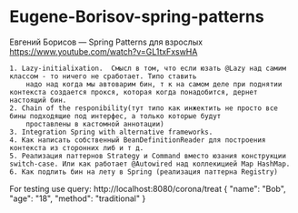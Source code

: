 # Eugene-Borisov-spring-patterns
Евгений Борисов — Spring Patterns для взрослых https://www.youtube.com/watch?v=GL1txFxswHA

 	1. Lazy-initialixation.  Смысл в том, что если юзать @Lazy над самим классом - то ничего не сработает. Типо ставить 
 	    надо над когда мы автоварим бин, т к на самом деле при поднятии контекста создается прокся, которая когда понадобится, дернет настоящий бин.
	2. Chain of the responibility(тут типо как инжектить не просто все бины подходящие под интерфес, а только которые будут
	    проставлены в кастомной аннотации)
	3. Integration Spring with alternative frameworks.
	4. Как написать собственный BeanDefinitionReader для построения контекста из сторонних либ и т д.
	5. Реализация паттернов Strategy и Command вместо юзания конструкции switch-case. Или как работает @Autowired над коллекицией Map HashMap.
	6. Как подлить бин на лету в Spring (реализация паттерна Registry)
	
For testing use query:
http://localhost:8080/corona/treat
{
    "name": "Bob",
    "age": "18",
    "method": "traditional"
}